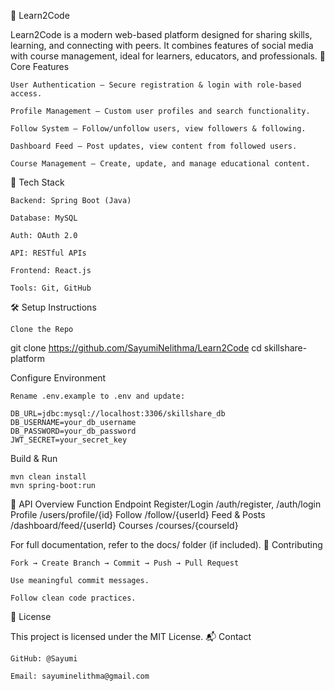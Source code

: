 🚀 Learn2Code

Learn2Code is a modern web-based platform designed for sharing skills, learning, and connecting with peers. It combines features of social media with course management, ideal for learners, educators, and professionals.
🔑 Core Features

    User Authentication – Secure registration & login with role-based access.

    Profile Management – Custom user profiles and search functionality.

    Follow System – Follow/unfollow users, view followers & following.

    Dashboard Feed – Post updates, view content from followed users.

    Course Management – Create, update, and manage educational content.

🧰 Tech Stack

    Backend: Spring Boot (Java)

    Database: MySQL

    Auth: OAuth 2.0

    API: RESTful APIs

    Frontend: React.js

    Tools: Git, GitHub

🛠️ Setup Instructions

    Clone the Repo

git clone https://github.com/SayumiNelithma/Learn2Code
cd skillshare-platform

Configure Environment

    Rename .env.example to .env and update:

    DB_URL=jdbc:mysql://localhost:3306/skillshare_db
    DB_USERNAME=your_db_username
    DB_PASSWORD=your_db_password
    JWT_SECRET=your_secret_key

Build & Run

    mvn clean install
    mvn spring-boot:run

🔌 API Overview
Function	Endpoint
Register/Login	/auth/register, /auth/login
Profile	/users/profile/{id}
Follow	/follow/{userId}
Feed & Posts	/dashboard/feed/{userId}
Courses	/courses/{courseId}

For full documentation, refer to the docs/ folder (if included).
🤝 Contributing

    Fork → Create Branch → Commit → Push → Pull Request

    Use meaningful commit messages.

    Follow clean code practices.

📜 License

This project is licensed under the MIT License.
📬 Contact

    GitHub: @Sayumi

    Email: sayuminelithma@gmail.com



